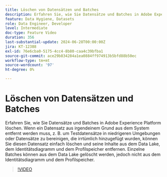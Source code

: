 ```yaml
---
title: Löschen von Datensätzen und Batches
description: Erfahren Sie, wie Sie Datensätze und Batches in Adobe Experience Platform (AEP) löschen.
feature: Data Hygiene, Datasets
role: Data Engineer, Developer
level: Intermediate
doc-type: Feature Video
duration: 356
last-substantial-update: 2024-06-28T00:00:00Z
jira: KT-12388
exl-id: 76e6cba0-5175-4cc4-8b80-caa4c39bfba1
source-git-commit: ace29b834284a1ea0884ff974913b5bfd88b50ec
workflow-type: tm+mt
source-wordcount: '97'
ht-degree: 0%

---
```


# Löschen von Datensätzen und Batches

Erfahren Sie, wie Sie Datensätze und Batches in Adobe Experience Platform löschen. Wenn ein Datensatz aus irgendeinem Grund aus dem System entfernt werden muss, z. B. um Testdatensätze in niedrigeren Umgebungen oder Datensätze zu bereinigen, die irrtümlich hinzugefügt wurden, können Sie diesen Datensatz einfach löschen und seine Inhalte aus dem Data Lake, dem Identitätsdiagramm und dem Profilspeicher entfernen. Einzelne Batches können aus dem Data Lake gelöscht werden, jedoch nicht aus dem Identitätsdiagramm und dem Profilspeicher.

>[!VIDEO](https://video.tv.adobe.com/v/3429790/?learn=on)
